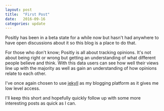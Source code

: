 ```yaml
---
layout: post
title:  "First Post"
date:   2016-09-16
categories: update
---
```


Positly has been in a beta state for a while now but hasn't had anywhere to have open discussions about it so this blog is a place to do that.

For those who don't know; Positly is all about tracking opinions. It's not about being right or wrong but getting an understanding of what different people believe and think. With this data users can see how well their views line up with the majority as well as gain an understanding of how opinions relate to each other. 

I've once again chosen to use [jekyll](https://jekyllrb.com/) as my blogging platform as it gives me low level access.

I'll keep this short and hopefully quickly follow up with some more interesting posts as quick as I can.